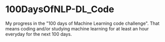# 100DaysOfNLP-DL_Code

My progress in the "100 days of Machine Learning code challenge". That means coding and/or studying machine learning for at least an hour everyday for the next 100 days.
